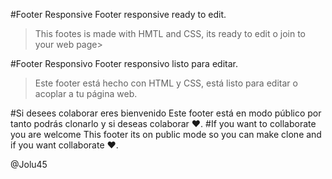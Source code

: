#Footer Responsive
Footer responsive ready to edit.
>This footes is made with HMTL and CSS, its ready to edit o join to your web page>

#Footer Responsivo
Footer responsivo listo para editar.
>Este footer está hecho con HTML y CSS, está listo para editar o acoplar a tu página web.

#Si desees colaborar eres bienvenido
Este footer está en modo público por tanto podrás clonarlo y si deseas colaborar ♥.
#If you want to collaborate you are welcome
This footer its on public mode so you can make clone and if you want collaborate ♥.

@Jolu45